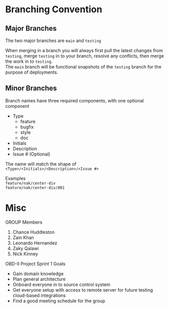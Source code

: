 # Branching Convention
## Major Branches

The two major branches are `main` and `testing`

When merging in a branch you will always first pull the latest changes from `testing`, merge `testing` in to your branch, resolve any conflicts, then merge the work in to `testing`.  
The `main` branch will be functional snapshots of the `testing` branch for the purpose of deployments.

## Minor Branches

Branch names have three required components, with one optional component
- Type  
    - feature
    - bugfix
    - style
    - doc
- Initials  
- Description  
- Issue # (Optional)  

The name will match the shape of  
`<Type>/<Initials>/<Description>/<Issue #>`  

Examples  
`feature/nak/center-div`  
`feature/nak/center-div/001` 




# Misc

GROUP Members
1. Chance Huddleston
2. Zain Khan
3. Leonardo Hernandez
4. Zaky Qalawi
5. Nick Kinney


OBD-II Project Sprint 1 Goals
- Gain domain knowledge
- Plan general architecture
- Onboard everyone in to source control system
- Get everyone setup with access to remote server for future testing cloud-based integrations
- Find a good meeting schedule for the group
